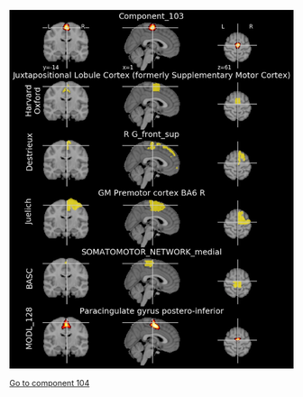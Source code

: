 


![103](preliminary/103.jpg "Component 103")

[Go to component 104](https://parietal-inria.github.io/MODL_atlas/512/104 "Component 104")